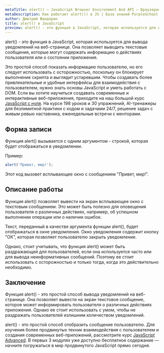 ```yaml
---
metaTitle: alert() – JavaScript Browser Environment And API – Браузерное окружение и API в JS
metaDescription: Как работает alert()) в JS | База знаний PurpleSchool
author: Дмитрий Фандорин
title: alert() в JavaScript
preview: alert() - это функция в JavaScript, которая используется для вывода уведомлений на веб-странице...
---
```


alert() - это функция в JavaScript, которая используется для вывода уведомлений на веб-странице. Она позволяет выводить текстовые сообщения, которые могут содержать информацию о действиях пользователя или о состоянии приложения.

Это простой способ показать информацию пользователю, но его следует использовать с осторожностью, поскольку он блокирует выполнение скрипта и выглядит устаревшим. Чтобы создавать более привлекательные и удобные интерфейсы для взаимодействия с пользователем, нужно знать основы JavaScript и уметь работать с DOM. Если вы хотите научиться создавать современные и интерактивные веб-приложения, приходите на наш большой курс [JavaScript с нуля](https://purpleschool.ru/course/javascript-basics?utm_source=knowledgebase&utm_medium=text&utm_campaign=alert-v-javascript). На курсе 198 уроков и 30 упражнений, AI-тренажеры для безлимитной практики с кодом и задачами 24/7, решение задач с живым ревью наставника, еженедельные встречи с менторами.

## Форма записи

Функция alert() вызывается с одним аргументом - строкой, которая будет отображаться в уведомлении.

Пример:

```javascript
alert('Привет, мир!');
```

Этот код вызовет всплывающее окно с сообщением "Привет, мир!".

## Описание работы

Функция alert() позволяет вывести на экран всплывающее окно с текстовым сообщением. Это может быть полезно для оповещения пользователя о различных действиях, например, об успешном выполнении операции или о наличии ошибок. 

Текст, переданный в качестве аргумента функции alert(), будет отображаться в окне уведомления. Окно уведомления содержит кнопку "ОК", которая позволяет пользователю закрыть уведомление.

Однако, стоит учитывать, что функция alert() может быть раздражающей для пользователей, если она используется часто или для вывода неинформативных сообщений. Поэтому ее стоит использовать с осторожностью и только тогда, когда это действительно необходимо.

## Заключение

Функция alert() - это простой способ вывода уведомлений на веб-странице. Она позволяет вывести на экран текстовое сообщение, которое может информировать пользователя о различных действиях приложения. Однако ее стоит использовать с умом, чтобы не раздражать пользователей излишним количеством уведомлений.

alert() - это простой способ отобразить сообщение пользователю. Для изучения более продвинутых техник взаимодействия с пользователем и создания современных веб-приложений, рассмотрите курс [JavaScript Advanced](https://purpleschool.ru/course/javascript-advanced?utm_source=knowledgebase&utm_medium=text&utm_campaign=alert-v-javascript). В первых 3 модулях уже доступно бесплатное содержание — начните погружаться в мир продвинутого JavaScript прямо сегодня.

